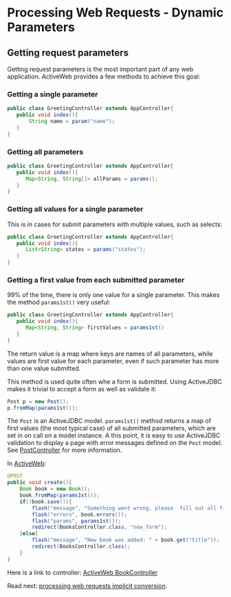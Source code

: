 <div class="page-header">
   <h1>Processing Web Requests - Dynamic Parameters</h1>
</div>


## Getting request parameters

Getting request parameters is the most important part of any web application. ActiveWeb provides a few methods to
achieve this goal:

### Getting a single parameter

~~~~ {.java  .numberLines}
public class GreetingController extends AppController{
   public void index(){
       String name = param("name");
   }
}
~~~~

### Getting all parameters

~~~~ {.java  .numberLines}
public class GreetingController extends AppController{
   public void index(){
      Map<String, String[]> allParams = params();
   }
}
~~~~

### Getting all values for a single parameter

This is in cases for submit parameters with multiple values, such as selects:

~~~~ {.java  .numberLines}
public class GreetingController extends AppController{
   public void index(){
      List<String> states = params("states");
   }
}
~~~~

### Getting a first value from each submitted parameter

99% of the time, there is only one value for a single parameter. This makes the method `params1st()`  very useful:

~~~~ {.java  .numberLines}
public class GreetingController extends AppController{
   public void index(){
      Map<String, String> firstValues = params1st()
   }
}
~~~~

The return value is a map where keys are names of all parameters, while values are first value for each parameter,
even if such parameter has more than one value submitted.

This method is used quite often whe a form is submitted. Using ActiveJDBC makes it trivial to accept a form as well as validate it:

~~~~ {.java  .numberLines}
Post p = new Post();
p.fromMap(params1st());
~~~~

The `Post` is an ActiveJDBC model. `params1st()` method returns a map of first values (the most typical case) of all submitted parameters,
 which are set in on call on a model instance. A  this point, it is easy to use ActiveJDBC validation to display a page
 with error messages defined on the `Post` model. See
 [PostController](https://github.com/javalite/javalite-examples/blob/master/kitchensink/src/main/java/app/controllers/PostsController.java)
 for more information.





In [ActiveWeb](activeweb):

~~~~ {.java  .numberLines}
@POST
public void create(){
    Book book = new Book();
    book.fromMap(params1st());
    if(!book.save()){
        flash("message", "Something went wrong, please  fill out all fields");
        flash("errors", book.errors());
        flash("params", params1st());
        redirect(BooksController.class, "new_form");
    }else{
        flash("message", "New book was added: " + book.get("title"));
        redirect(BooksController.class);
    }
}
~~~~

Here is a link to controller: [ActiveWeb BookController](https://github.com/javalite/javalite-examples/blob/master/activeweb-simple/src/main/java/app/controllers/BooksController.java)


Read next: [processing web requests implicit conversion](processing_web_requests_implicit_conversion). 